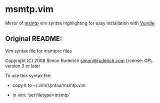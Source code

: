 msmtp.vim
=========

Mirror of [msmtp](http://msmtp.sourceforge.net/) vim syntax highlighting for easy installation with [Vundle](https://github.com/gmarik/Vundle.vim)

Original README:
----------------

Vim syntax file for msmtprc files

Copyright (C) 2008  Simon Ruderich <simon@ruderich.com>
License: GPL version 3 or later

To use this syntax file:

- copy it to ~/.vim/syntax/msmtp.vim

- in vim: 'set filetype=msmtp'
